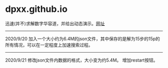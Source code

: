 # dpxx.github.io

迅速(并不)求解数字华容道，并给出动态演示。[网址](https://dpxx.github.io)

*****
2020/9/20
加入一个大小约为6.4M的json文件，其中保存的是解为15步的15p的所有情况，可以在一定程度上加速搜索过程。

*****
2020/9/21
修改json文件内数据的格式，大小变为约5.4M。
增加restart按钮。
